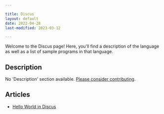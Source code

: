 ```yaml
---

title: Discus
layout: default
date: 2022-04-28
last-modified: 2023-03-12

---
```


Welcome to the Discus page! Here, you'll find a description of the language as well as a list of sample programs in that language.

## Description

No 'Description' section available. [Please consider contributing](https://github.com/TheRenegadeCoder/sample-programs-website).

## Articles

- [Hello World in Discus](https://sampleprograms.io/projects/hello-world/discus)